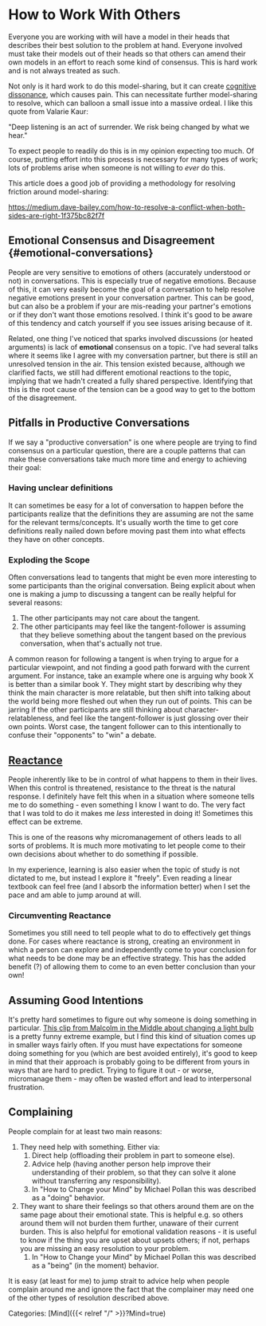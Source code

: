 # How to Work With Others

Everyone you are working with will have a model in their heads that describes
their best solution to the problem at hand.  Everyone involved must take their
models out of their heads so that others can amend their own models in an
effort to reach some kind of consensus.  This is hard work and is not always
treated as such.

Not only is it hard work to do this model-sharing, but it can create [cognitive
dissonance](https://en.wikipedia.org/wiki/Cognitive_dissonance), which causes
pain.  This can necessitate further model-sharing to resolve, which can balloon
a small issue into a massive ordeal.  I like this quote from Valarie Kaur:

   "Deep listening is an act of surrender. We risk being changed by what we hear."

To expect people to readily do this is in my opinion expecting too much.  Of
course, putting effort into this process is necessary for many types of work;
lots of problems arise when someone is not willing to *ever* do this.

This article does a good job of providing a methodology for resolving friction
around model-sharing:

https://medium.dave-bailey.com/how-to-resolve-a-conflict-when-both-sides-are-right-1f375bc82f7f


## Emotional Consensus and Disagreement {#emotional-conversations}

People are very sensitive to emotions of others (accurately understood or not)
in conversations. This is especially true of negative emotions. Because of
this, it can very easily become the goal of a conversation to help resolve
negative emotions present in your conversation partner. This can be good, but
can also be a problem if your are mis-reading your partner's emotions or if
they don't want those emotions resolved. I think it's good to be aware of this
tendency and catch yourself if you see issues arising because of it.

Related, one thing I've noticed that sparks involved discussions (or heated
arguments) is lack of **emotional** consensus on a topic. I've had several
talks where it seems like I agree with my conversation partner, but there is
still an unresolved tension in the air. This tension existed because, although
we clarified facts, we still had different emotional reactions to the topic,
implying that we hadn't created a fully shared perspective. Identifying that
this is the root cause of the tension can be a good way to get to the bottom of
the disagreement.


## Pitfalls in Productive Conversations

If we say a "productive conversation" is one where people are trying to find
consensus on a particular question, there are a couple patterns that can make
these conversations take much more time and energy to achieving their goal:

### Having unclear definitions

It can sometimes be easy for a lot of conversation to happen before the
participants realize that the definitions they are assuming are not the same
for the relevant terms/concepts. It's usually worth the time to get core
definitions really nailed down before moving past them into what effects they
have on other concepts.

### Exploding the Scope

Often conversations lead to tangents that might be even more interesting to
some participants than the original conversation. Being explicit about when
one is making a jump to discussing a tangent can be really helpful for several
reasons:

1. The other participants may not care about the tangent.
1. The other participants may feel like the tangent-follower is assuming that
   they believe something about the tangent based on the previous conversation,
   when that's actually not true. 

A common reason for following a tangent is when trying to argue for a
particular viewpoint, and not finding a good path forward with the current
argument. For instance, take an example where one is arguing why book X is
better than a similar book Y.  They might start by describing why they think
the main character is more relatable, but then shift into talking about the
world being more fleshed out when they run out of points. This can be jarring
if the other participants are still thinking about character-relatableness, and
feel like the tangent-follower is just glossing over their own points. Worst
case, the tangent follower can to this intentionally to confuse their
"opponents" to "win" a debate.


## [Reactance](https://en.wikipedia.org/wiki/Reactance_(psychology))

People inherently like to be in control of what happens to them in their lives.
When this control is threatened, resistance to the threat is the natural
response. I definitely have felt this when in a situation where someone tells
me to do something - even something I know I want to do. The very fact that I
was told to do it makes me _less_ interested in doing it! Sometimes this effect
can be extreme.

This is one of the reasons why micromanagement of others leads to all sorts of
problems. It is much more motivating to let people come to their own decisions
about whether to do something if possible. 

In my experience, learning is also easier when the topic of study is not
dictated to me, but instead I explore it "freely". Even reading a linear
textbook can feel free (and I absorb the information better) when I set the
pace and am able to jump around at will.

### Circumventing Reactance

Sometimes you still need to tell people what to do to effectively get things
done. For cases where reactance is strong, creating an environment in which a
person can explore and independently come to your conclusion for what needs to
be done may be an effective strategy. This has the added benefit (?) of
allowing them to come to an even better conclusion than your own!


## Assuming Good Intentions

It's pretty hard sometimes to figure out why someone is doing something in
particular.  [This clip from Malcolm in the Middle about changing a light
bulb](https://www.youtube.com/watch?v=AbSehcT19u0) is a pretty funny extreme
example, but I find this kind of situation comes up in smaller ways fairly
often. If you must have expectations for someone doing something for you (which
are best avoided entirely), it's good to keep in mind that their approach is
probably going to be different from yours in ways that are hard to predict.
Trying to figure it out - or worse, micromanage them - may often be wasted
effort and lead to interpersonal frustration.


## Complaining

People complain for at least two main reasons:

1. They need help with something.  Either via:
    1. Direct help (offloading their problem in part to someone else).
    1. Advice help (having another person help improve their understanding of
       their problem, so that they can solve it alone without transferring any
       responsibility).
    1. In "How to Change your Mind" by Michael Pollan this was described as a
       "doing" behavior.
1. They want to share their feelings so that others around them are on the same
   page about their emotional state.  This is helpful e.g. so others around
   them will not burden them further, unaware of their current burden.  This is
   also helpful for emotional validation reasons - it is useful to know if the
   thing you are upset about upsets others; if not, perhaps you are missing an
   easy resolution to your problem.
    1. In "How to Change your Mind" by Michael Pollan this was described as a
       "being" (in the moment) behavior.

It is easy (at least for me) to jump strait to advice help when people complain
around me and ignore the fact that the complainer may need one of the other
types of resolution described above.

Categories: [Mind]({{< relref "/" >}}?Mind=true)